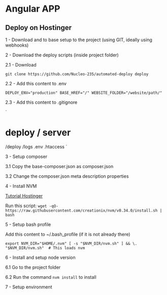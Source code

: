 # Angular APP

## Deploy on Hostinger

1 - Download and to base setup to the project (using GIT, ideally using webhooks)

2 - Download the deploy scripts (inside project folder)

2.1 - Download

`git clone https://github.com/Nucleo-235/automated-deploy deploy`

2.2 - Add this content to .env

`
DEPLOY_ENV="production"
BASE_HREF="/"
WEBSITE_FOLDER="/website/path/"
`

2.3 - Add this content to .gitignore

`
# deploy / server
/deploy
/logs
.env
.htaccess
`

3 - Setup composer

3.1 Copy the base-composer.json as composer.json

3.2 Change the composer.json meta description properties

4 - Install NVM

[Tutorial Hostinger](https://www.hostinger.com.br/tutoriais/instalar-node-js-ubuntu)

Run this script:
`wget -qO- https://raw.githubusercontent.com/creationix/nvm/v0.34.0/install.sh | bash`

5 - Setup bash profile

Add this content to ~/.bash_profile (if it is not already there)

`
export NVM_DIR="$HOME/.nvm"
[ -s "$NVM_DIR/nvm.sh" ] && \. "$NVM_DIR/nvm.sh"  # This loads nvm
`

6 - Install and setup node version

6.1 Go to the project folder

6.2 Run the command `nvm install` to install

7 - Setup environment

